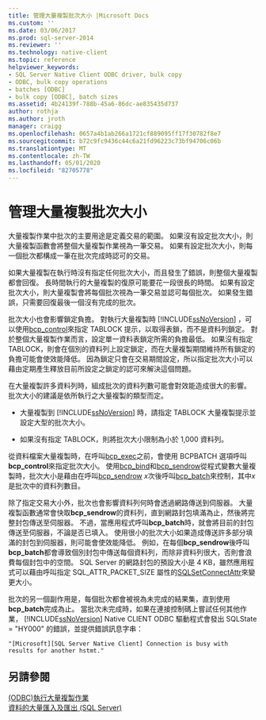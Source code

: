 ```yaml
---
title: 管理大量複製批次大小 |Microsoft Docs
ms.custom: ''
ms.date: 03/06/2017
ms.prod: sql-server-2014
ms.reviewer: ''
ms.technology: native-client
ms.topic: reference
helpviewer_keywords:
- SQL Server Native Client ODBC driver, bulk copy
- ODBC, bulk copy operations
- batches [ODBC]
- bulk copy [ODBC], batch sizes
ms.assetid: 4b24139f-788b-45a6-86dc-ae835435d737
author: rothja
ms.author: jroth
manager: craigg
ms.openlocfilehash: 0657a4b1ab266a1721cf889095ff17f30782f8e7
ms.sourcegitcommit: b72c9fc9436c44c6a21fd96223c73bf94706c06b
ms.translationtype: MT
ms.contentlocale: zh-TW
ms.lasthandoff: 05/01/2020
ms.locfileid: "82705778"
---
```

# <a name="managing-bulk-copy-batch-sizes"></a>管理大量複製批次大小
  大量複製作業中批次的主要用途是定義交易的範圍。 如果沒有設定批次大小，則大量複製函數會將整個大量複製作業視為一筆交易。 如果有設定批次大小，則每一個批次都構成一筆在批次完成時認可的交易。  
  
 如果大量複製在執行時沒有指定任何批次大小，而且發生了錯誤，則整個大量複製都會回復。 長時間執行的大量複製的復原可能要花一段很長的時間。 如果有設定批次大小，則大量複製會將每個批次視為一筆交易並認可每個批次。 如果發生錯誤，只需要回復最後一個沒有完成的批次。  
  
 批次大小也會影響鎖定負擔。 對執行大量複製時 [!INCLUDE[ssNoVersion](../../includes/ssnoversion-md.md)] ，可以使用[bcp_control](../native-client-odbc-extensions-bulk-copy-functions/bcp-control.md)來指定 TABLOCK 提示，以取得表鎖，而不是資料列鎖定。 對於整個大量複製作業而言，設定單一資料表鎖定所需的負擔最低。 如果沒有指定 TABLOCK，則會在個別的資料列上設定鎖定，而在大量複製期間維持所有鎖定的負擔可能會使效能降低。 因為鎖定只會在交易期間設定，所以指定批次大小可以藉由定期產生釋放目前所設定之鎖定的認可來解決這個問題。  
  
 在大量複製許多資料列時，組成批次的資料列數可能會對效能造成很大的影響。 批次大小的建議是依所執行之大量複製的類型而定。  
  
-   大量複製到 [!INCLUDE[ssNoVersion](../../includes/ssnoversion-md.md)] 時，請指定 TABLOCK 大量複製提示並設定大型的批次大小。  
  
-   如果沒有指定 TABLOCK，則將批次大小限制為小於 1,000 資料列。  
  
 從資料檔案大量複製時，在呼叫[bcp_exec](../native-client-odbc-extensions-bulk-copy-functions/bcp-exec.md)之前，會使用 BCPBATCH 選項呼叫**bcp_control**來指定批次大小。 使用[bcp_bind](../native-client-odbc-extensions-bulk-copy-functions/bcp-bind.md)和[bcp_sendrow](../native-client-odbc-extensions-bulk-copy-functions/bcp-sendrow.md)從程式變數大量複製時，批次大小是藉由在呼叫[bcp_sendrow](../native-client-odbc-extensions-bulk-copy-functions/bcp-sendrow.md) *x*次後呼叫[bcp_batch](../native-client-odbc-extensions-bulk-copy-functions/bcp-batch.md)來控制，其中*x*是批次中的資料列數目。  
  
 除了指定交易大小外，批次也會影響資料列何時會透過網路傳送到伺服器。 大量複製函數通常會快取**bcp_sendrow**的資料列，直到網路封包填滿為止，然後將完整封包傳送至伺服器。 不過，當應用程式呼叫**bcp_batch**時，就會將目前的封包傳送至伺服器，不論是否已填入。 使用很小的批次大小如果造成傳送許多部分填滿的封包到伺服器，則可能會使效能降低。 例如，在每個**bcp_sendrow**後呼叫**bcp_batch**都會導致個別封包中傳送每個資料列，而除非資料列很大，否則會浪費每個封包中的空間。 SQL Server 的網路封包的預設大小是 4 KB，雖然應用程式可以藉由呼叫指定 SQL_ATTR_PACKET_SIZE 屬性的[SQLSetConnectAttr](../native-client-odbc-api/sqlsetconnectattr.md)來變更大小。  
  
 批次的另一個副作用是，每個批次都會被視為未完成的結果集，直到使用**bcp_batch**完成為止。 當批次未完成時，如果在連接控制碼上嘗試任何其他作業， [!INCLUDE[ssNoVersion](../../includes/ssnoversion-md.md)] Native CLIENT ODBC 驅動程式會發出 SQLState = "HY000" 的錯誤，並提供錯誤訊息字串：  
  
```  
"[Microsoft][SQL Server Native Client] Connection is busy with  
results for another hstmt."  
```  
  
## <a name="see-also"></a>另請參閱  
 [&#40;ODBC&#41;執行大量複製作業](performing-bulk-copy-operations-odbc.md)   
 [資料的大量匯入及匯出 &#40;SQL Server&#41;](../import-export/bulk-import-and-export-of-data-sql-server.md)  
  
  
